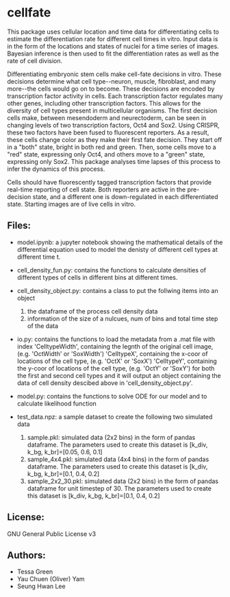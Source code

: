 # cellfate

This package uses cellular location and time data for differentiating cells to estimate the differentiation rate for different cell times in vitro. Input data is in the form of the locations and states of nuclei for a time series of images. Bayesian inference is then used to fit the differentiation rates as well as the rate of cell division.
 
Differentiating embryonic stem cells make cell-fate decisions in vitro. These decisions determine what cell type--neuron, muscle, fibroblast, and many more--the cells would go on to become. These decisions are encoded by transcription factor activity in cells. Each transcription factor regulates many other genes, including other transcription factors. This allows for the diversity of cell types present in multicellular organisms. The first decision cells make, between mesendoderm and neurectoderm, can be seen in changing levels of two transcription factors, Oct4 and Sox2. Using CRISPR, these two factors have been fused to fluorescent reporters. As a result, these cells change color as they make their first fate decision. They start off in a "both" state, bright in both red and green. Then, some cells move to a "red" state, expressing only Oct4, and others move to a "green" state, expressing only Sox2. This package analyses time lapses of this process to infer the dynamics of this process.

Cells should have fluorescently tagged transcription factors that provide real-time reporting of cell state. Both reporters are active in the pre-decision state, and a different one is down-regulated in each differentiated state. Starting images are of live cells in vitro.

## Files:

- model.ipynb: a jupyter notebook showing the mathematical details of the differential equation used to model the denisty of different cell types at different time t.

- cell_density_fun.py: contains the functions to calculate densities of different types of cells in different bins at different times.

- cell_density_object.py: contains a class to put the follwing items into an object 
    1) the dataframe of the process cell density data 
    2) information of the size of a nulcues, num of bins and total time step of the data

- io.py: contains the functions to load the metadata from a .mat file with index 
    'CelltypeWidth', containing the legnth of the original cell image, (e.g. 'OctWidth' or 'SoxWidth')
    'CelltypeX', containing the x-coor of locations of the cell type, (e.g. 'OctX' or 'SoxX')
    'CelltypeY', containing the y-coor of locations of the cell type, (e.g. 'OctY' or 'SoxY')
  for both the first and second cell types and it will output an object containing the data of cell density descibed above in 'cell_density_object.py'.

- model.py: contains the functions to solve ODE for our model and to calculate likelihood function

- test_data.npz: a sample dataset to create the following two simulated data
    1) sample.pkl: simulated data (2x2 bins) in the form of pandas dataframe. The parameters used to create this dataset is [k_div, k_bg, k_br]=[0.05, 0.6, 0.1]
    2) sample_4x4.pkl: simulated data (4x4 bins) in the form of pandas dataframe. The parameters used to create this dataset is [k_div, k_bg, k_br]=[0.1, 0.4, 0.2]
    3) sample_2x2_30.pkl: simulated data (2x2 bins) in the form of pandas dataframe for unit timestep of 30. The parameters used to create this dataset is [k_div, k_bg, k_br]=[0.1, 0.4, 0.2]  

## License:

GNU General Public License v3

## Authors:

- Tessa Green
- Yau Chuen (Oliver) Yam
- Seung Hwan Lee
